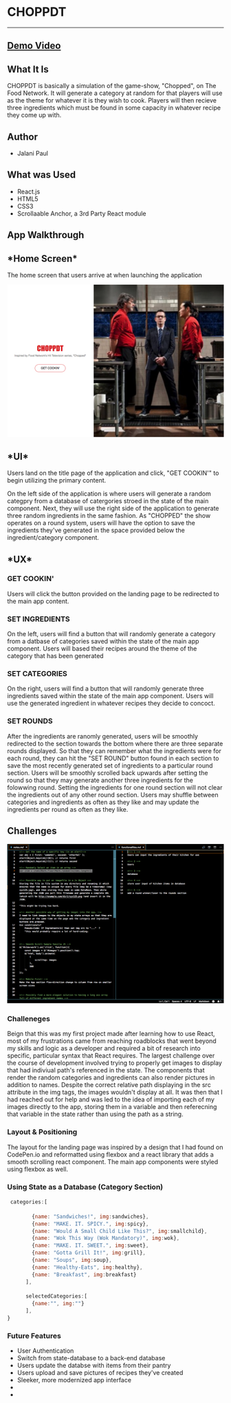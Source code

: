 # CHOPPDT
---
## [Demo Video](https://youtu.be/uLNvlpdSDJE)

## What It Is
CHOPPDT is basically a simulation of the game-show, "Chopped", on The Food Network. It will generate a category at random for that players will use as the theme for whatever it is they wish to cook. Players will then recieve three ingredients which must be found in some capacity in whatever recipe they come up with. 

## Author
* Jalani Paul


## What was Used
* React.js
* HTML5
* CSS3
* Scrollaable Anchor, a 3rd Party React module

## App Walkthrough

<h2> *Home Screen* </h2>
The home screen that users arrive at when launching the application
<p align='center'>
    <img src='src/img/ReadMeImages/Home_page.png'>
</p>

<h2> *UI* </h2>
Users land on the title page of the application and click, "GET COOKIN'" to begin utilizing the primary content.

On the left side of the application is where users will generate a random categpry from a database of catergories stroed in the state of the main component. Next, they will use the right side of the application to generate three random ingredients in the same fashion. 
As "CHOPPED" the show operates on a round system, users will have the option to save the ingredients they've generated in the space provided below the ingredient/category component.

<h2> *UX* </h2>
 

### GET COOKIN' 
Users will click the button provided on the landing page to be redirected to the main app content. 

### SET INGREDIENTS 
On the left, users will find a button that will randomly generate a category from a datbase of categories saved within the state of the main app component. Users will based their recipes around the theme of the category that has been generated


### SET CATEGORIES 
On the right, users will find a button that will randomly generate three ingredients saved within the state of the main app component. Users will use the generated ingredient in whatever recipes they decide to concoct.


### SET ROUNDS 
After the ingredients are ranomly generated, users will be smoothly redirected to the section towards the bottom where there are three separate rounds displayed. So that they can remember what the ingredients were for each round, they can hit the "SET ROUND" button found in each section to save the most recently generated set of ingredients to a particular round section. Users will be smoothly scrolled back upwards after setting the round so that they may generate another three ingredients for the folowwing round.
Setting the ingredients for one round section will not clear the ingredients out of any other round section. Users may shuffle between categories and ingredients as often as they like and may update the ingredients per round as often as they like.




## Challenges
<p align='center'>
    <img src='src/img/ReadMeImages/Notes.png'></img>
</p>

### Challeneges
Beign that this was my first project made after learning how to use React, most of my frustrations came from reaching roadblocks that went beyond my skills and logic as a developer and required a bit of research into specific, particular syntax that React requires.
The largest challenge over the course of development involved trying to properly get images to display that had indiviual path's referenced in the state. The components that render the random categories and ingredients can also render pictures in addition to names. Despite the correct relative path displaying in the src attribute in the img tags, the images wouldn't display at all. It was then that I had reached out for help and was led to the idea of importing each of my images directly to the app, storing them in a variable and then referecning that variable in the state rather than using the path as a string.
<br>

### Layout & Positioning
The layout for the landing page was inspired by a design that I had found on CodePen.io and reformatted using flexbox and a react library that adds a smooth scrolling react component.
The main app components were styled using flexbox as well.




### Using State as a Database (Category Section)

```javascript
 categories:[
        
        {name: "Sandwiches!", img:sandwiches},
        {name: "MAKE. IT. SPICY.", img:spicy},
        {name: "Would A Small Child Like This?", img:smallchild},
        {name: "Wok This Way (Wok Mandatory)", img:wok},
        {name: "MAKE. IT. SWEET.", img:sweet},
        {name: "Gotta Grill It!", img:grill},
        {name: "Soups", img:soup},
        {name: "Healthy-Eats", img:healthy},
        {name: "Breakfast", img:breakfast}
      ],

      selectedCategories:[
        {name:"", img:""}
      ],
}
```


</p>

### Future Features
<ul>
<li>User Authentication</li>
<li>Switch from state-database to a back-end database</li>
<li>Users update the databse with items from their pantry</li>
<li>Users upload and save pictures of recipes they've created</li>
<li>Sleeker, more modernized app interface</li>
<li></li>
<li></li>
</ul>
